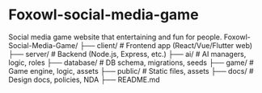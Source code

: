 # Foxowl-social-media-game
Social media game website that entertaining and fun for people.
Foxowl-Social-Media-Game/
├── client/               # Frontend app (React/Vue/Flutter web)
├── server/               # Backend (Node.js, Express, etc.)
├── ai/                   # AI managers, logic, roles
├── database/             # DB schema, migrations, seeds
├── game/                 # Game engine, logic, assets
├── public/               # Static files, assets
├── docs/                 # Design docs, policies, NDA
├── README.md
